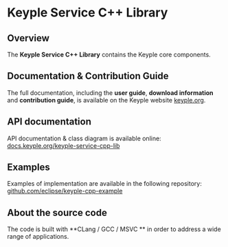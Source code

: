 # Keyple Service C++ Library

## Overview

The **Keyple Service C++ Library** contains the Keyple core components.

## Documentation & Contribution Guide

The full documentation, including the **user guide**, **download information** and **contribution guide**, is available on the Keyple website [keyple.org](https://keyple.org).

## API documentation

API documentation & class diagram is available online: [docs.keyple.org/keyple-service-cpp-lib](https://docs.keyple.org/keyple-service-cpp-lib)

## Examples

Examples of implementation are available in the following repository: [github.com/eclipse/keyple-cpp-example](https://github.com/eclipse/keyple-cpp-example)

## About the source code

The code is built with **CLang / GCC / MSVC ** in order to address a wide range of applications.
